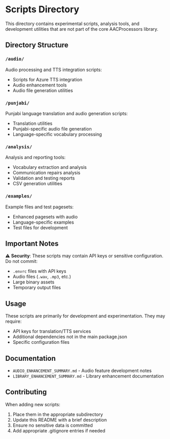 # Scripts Directory

This directory contains experimental scripts, analysis tools, and development utilities that are not part of the core AACProcessors library.

## Directory Structure

### `/audio/`
Audio processing and TTS integration scripts:
- Scripts for Azure TTS integration
- Audio enhancement tools
- Audio file generation utilities

### `/punjabi/`
Punjabi language translation and audio generation scripts:
- Translation utilities
- Punjabi-specific audio file generation
- Language-specific vocabulary processing

### `/analysis/`
Analysis and reporting tools:
- Vocabulary extraction and analysis
- Communication repairs analysis
- Validation and testing reports
- CSV generation utilities

### `/examples/`
Example files and test pagesets:
- Enhanced pagesets with audio
- Language-specific examples
- Test files for development

## Important Notes

⚠️ **Security**: These scripts may contain API keys or sensitive configuration. Do not commit:
- `.envrc` files with API keys
- Audio files (`.wav`, `.mp3`, etc.)
- Large binary assets
- Temporary output files

## Usage

These scripts are primarily for development and experimentation. They may require:
- API keys for translation/TTS services
- Additional dependencies not in the main package.json
- Specific configuration files

## Documentation

- `AUDIO_ENHANCEMENT_SUMMARY.md` - Audio feature development notes
- `LIBRARY_ENHANCEMENT_SUMMARY.md` - Library enhancement documentation

## Contributing

When adding new scripts:
1. Place them in the appropriate subdirectory
2. Update this README with a brief description
3. Ensure no sensitive data is committed
4. Add appropriate .gitignore entries if needed
